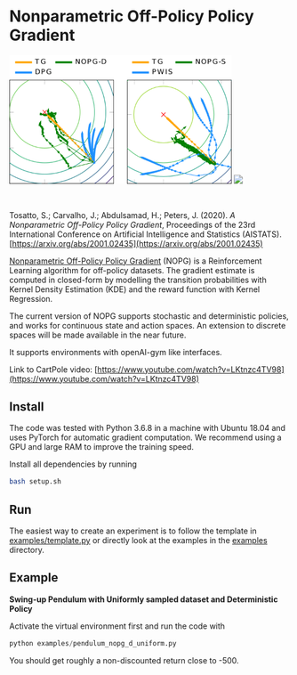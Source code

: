 # Nonparametric Off-Policy Policy Gradient

<p float="middle">
  <img src="img/nopg.png" width="400" />
  <a href="https://www.youtube.com/watch?v=LKtnzc4TV98"> <img src="img/cartpole.gif" width="400"> </a>
</p>


<br>

Tosatto, S.; Carvalho, J.; Abdulsamad, H.; Peters, J. (2020). *A Nonparametric Off-Policy Policy Gradient*, Proceedings of the 23rd International Conference on Artificial Intelligence and Statistics (AISTATS). [https://arxiv.org/abs/2001.02435](https://arxiv.org/abs/2001.02435)

[Nonparametric Off-Policy Policy Gradient](https://arxiv.org/abs/2001.02435) (NOPG) is a Reinforcement Learning algorithm for off-policy datasets. The gradient estimate is computed in closed-form by modelling the transition probabilities with Kernel Density Estimation (KDE) and the reward function with Kernel Regression.

The current version of NOPG supports stochastic and deterministic policies, and works for continuous state and action spaces. An extension to discrete spaces will be made available in the near future.

It supports environments with openAI-gym like interfaces.

Link to CartPole video: [https://www.youtube.com/watch?v=LKtnzc4TV98](https://www.youtube.com/watch?v=LKtnzc4TV98)


## Install

The code was tested with Python 3.6.8 in a machine with Ubuntu 18.04 and uses PyTorch for automatic gradient computation. We recommend using a GPU and large RAM to improve the training speed.

Install all dependencies by running

```bash
bash setup.sh
```


## Run

The easiest way to create an experiment is to follow the template in [examples/template.py](examples/template.py) or directly look at the examples in the [examples](examples) directory.


## Example

**Swing-up Pendulum with Uniformly sampled dataset and Deterministic Policy**

Activate the virtual environment first and run the code with 
```python
python examples/pendulum_nopg_d_uniform.py
```
You should get roughly a non-discounted return close to -500.

